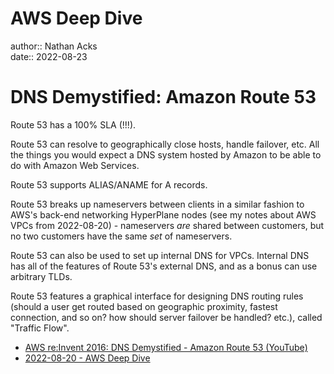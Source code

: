 # AWS Deep Dive

author:: Nathan Acks  
date:: 2022-08-23

# DNS Demystified: Amazon Route 53

Route 53 has a 100% SLA (!!!).

Route 53 can resolve to geographically close hosts, handle failover, etc. All the things you would expect a DNS system hosted by Amazon to be able to do with Amazon Web Services.

Route 53 supports ALIAS/ANAME for A records.

Route 53 breaks up nameservers between  clients in a similar fashion to AWS's back-end networking HyperPlane nodes (see my notes about AWS VPCs from 2022-08-20) - nameservers *are* shared between customers, but no two customers have the same *set* of nameservers.

Route 53 can also be used to set up internal DNS for VPCs. Internal DNS has all of the features of Route 53's external DNS, and as a bonus can use arbitrary TLDs.

Route 53 features a graphical interface for designing DNS routing rules (should a user get routed based on geographic proximity, fastest connection, and so on? how should server failover be handled? etc.), called "Traffic Flow".

* [AWS re:Invent 2016: DNS Demystified - Amazon Route 53 (YouTube)](https://youtu.be/UP7wDBjZ37o)
* [2022-08-20 - AWS Deep Dive](2022-08-20-aws-deep-dive.md)
